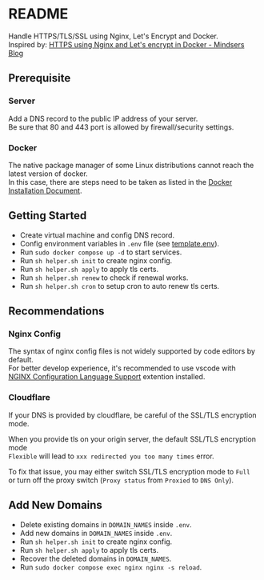 # README

Handle HTTPS/TLS/SSL using Nginx, Let's Encrypt and Docker.\
Inspired by:
[HTTPS using Nginx and Let's encrypt in Docker - Mindsers Blog](https://mindsers.blog/post/https-using-nginx-certbot-docker/)

## Prerequisite

### Server

Add a DNS record to the public IP address of your server.\
Be sure that 80 and 443 port is allowed by firewall/security settings.

### Docker

The native package manager of some Linux distributions cannot reach the latest version of docker.\
In this case, there are steps need to be taken as listed in the [Docker Installation Document](https://docs.docker.com/engine/install/).

## Getting Started

- Create virtual machine and config DNS record.
- Config environment variables in `.env` file (see [template.env](./template.env)).
- Run `sudo docker compose up -d` to start services.
- Run `sh helper.sh init` to create nginx config.
- Run `sh helper.sh apply` to apply tls certs.
- Run `sh helper.sh renew` to check if renewal works.
- Run `sh helper.sh cron` to setup cron to auto renew tls certs.

## Recommendations

### Nginx Config

The syntax of nginx config files is not widely supported by code editors by default.\
For better develop experience, it's recommended to use vscode with\
[NGINX Configuration Language Support](https://marketplace.visualstudio.com/items?itemName=ahmadalli.vscode-nginx-conf) extention installed.

### Cloudflare

If your DNS is provided by cloudflare, be careful of the SSL/TLS encryption mode.

When you provide tls on your origin server, the default SSL/TLS encryption mode\
`Flexible` will lead to `xxx redirected you too many times` error.

To fix that issue, you may either switch SSL/TLS encryption mode to `Full`\
or turn off the proxy switch (`Proxy status` from `Proxied` to `DNS Only`).

## Add New Domains

- Delete existing domains in `DOMAIN_NAMES` inside `.env`.
- Add new domains in `DOMAIN_NAMES` inside `.env`.
- Run `sh helper.sh init` to create nginx config.
- Run `sh helper.sh apply` to apply tls certs.
- Recover the deleted domains in `DOMAIN_NAMES`.
- Run `sudo docker compose exec nginx nginx -s reload`.

